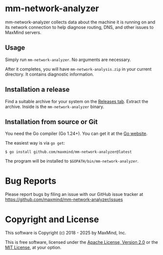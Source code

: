# mm-network-analyzer

mm-network-analyzer collects data about the machine it is running on and
its network connection to help diagnose routing, DNS, and other issues to
MaxMind servers.

## Usage

Simply run `mm-network-analyzer`. No arguments are necessary.

After it completes, you will have `mm-network-analysis.zip` in your current
directory. It contains diagnostic information.

## Installation a release

Find a suitable archive for your system on the [Releases
tab](https://github.com/maxmind/mm-network-analyzer/releases). Extract the
archive. Inside is the `mm-network-analyzer` binary.

## Installation from source or Git

You need the Go compiler (Go 1.24+). You can get it at the [Go
website](https://golang.org).

The easiest way is via `go get`:

    $ go install github.com/maxmind/mm-network-analyzer@latest

The program will be installed to `$GOPATH/bin/mm-network-analyzer`.

# Bug Reports

Please report bugs by filing an issue with our GitHub issue tracker at
https://github.com/maxmind/mm-network-analyzer/issues

# Copyright and License

This software is Copyright (c) 2018 - 2025 by MaxMind, Inc.

This is free software, licensed under the [Apache License, Version
2.0](LICENSE-APACHE) or the [MIT License](LICENSE-MIT), at your option.
